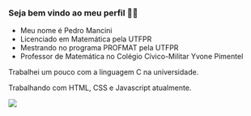### Seja bem vindo ao meu perfil 👨‍🏫

- Meu nome é Pedro Mancini
- Licenciado em Matemática pela UTFPR
- Mestrando no programa PROFMAT pela UTFPR
- Professor de Matemática no Colégio Cívico-Militar Yvone Pimentel

Trabalhei um pouco com a linguagem C na universidade.


Trabalhando com HTML, CSS e Javascript atualmente.



![](https://media1.tenor.com/m/ucLLyC6hYrgAAAAd/cat-cat-math.gif)
